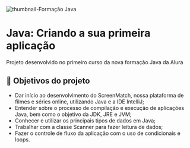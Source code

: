 ![thumbnail-Formação Java](https://user-images.githubusercontent.com/66698429/226364995-0e0425c4-bf83-4a03-a58e-3c48e4b89c05.png)

# Java: Criando a sua primeira aplicação

Projeto desenvolvido no primeiro curso da nova formação Java da Alura


## 🔨 Objetivos do projeto

- Dar início ao desenvolvimento do ScreenMatch, nossa plataforma de filmes e séries online, utilizando Java e a IDE IntelliJ;
- Entender sobre o processo de compilação e execução de aplicações Java, bem como o objetivo da JDK, JRE e JVM; 
- Conhecer e utilizar os principais tipos de dados em Java;
- Trabalhar com a classe Scanner para fazer leitura de dados;
- Fazer o controle de fluxo da aplicação com o uso de condicionais e loops.
